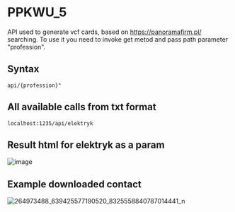 # PPKWU_5
API used to generate vcf cards, based on https://panoramafirm.pl/ searching.
To use it you need to invoke get metod and pass path parameter "profession".
## Syntax
```
api/{profession}"
```

## All available calls from txt format
```
localhost:1235/api/elektryk
```
## Result html for elektryk as a param
![image](https://user-images.githubusercontent.com/75738179/145412618-419e9a16-18ff-4aeb-b50d-7294eff6ed1b.png)
## Example downloaded contact
![264973488_639425577190520_8325558840787014441_n](https://user-images.githubusercontent.com/75738179/145412253-9f91d39c-7f51-42d2-8d3d-6012d3cb8533.jpg)

